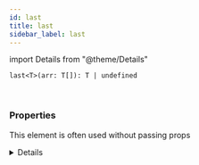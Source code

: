```yaml
---
id: last
title: last
sidebar_label: last
---
```


import Details from "@theme/Details"


```tsx
last<T>(arr: T[]): T | undefined
```
<br/>



### Properties

This element is often used without passing props

<Details summary={<summary><b>Additional properties for advanced use cases</b></summary>}><div>

| Properties | Type | Description |
| --------- | ---- | ----------- |
| arr | T[] |  |


</div></Details>